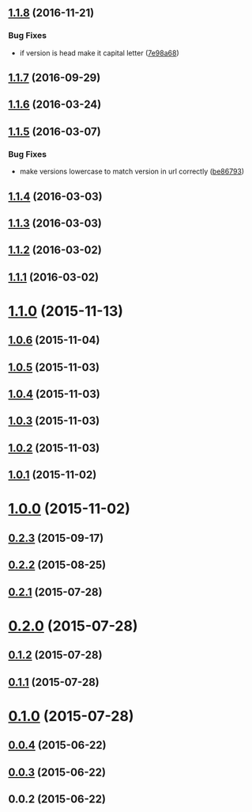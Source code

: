 <a name="1.1.8"></a>
## [1.1.8](https://github.com/cheminfo/visualizer-react/compare/v1.1.7...v1.1.8) (2016-11-21)


### Bug Fixes

* if version is head make it capital letter ([7e98a68](https://github.com/cheminfo/visualizer-react/commit/7e98a68))



<a name="1.1.7"></a>
## [1.1.7](https://github.com/cheminfo/visualizer-react/compare/v1.1.6...v1.1.7) (2016-09-29)



<a name="1.1.6"></a>
## [1.1.6](https://github.com/cheminfo/visualizer-react/compare/v1.1.5...v1.1.6) (2016-03-24)



<a name="1.1.5"></a>
## [1.1.5](https://github.com/cheminfo/visualizer-react/compare/v1.1.4...v1.1.5) (2016-03-07)


### Bug Fixes

* make versions lowercase to match version in url correctly ([be86793](https://github.com/cheminfo/visualizer-react/commit/be86793))



<a name="1.1.4"></a>
## [1.1.4](https://github.com/cheminfo/visualizer-react/compare/v1.1.3...v1.1.4) (2016-03-03)



<a name="1.1.3"></a>
## [1.1.3](https://github.com/cheminfo/visualizer-react/compare/v1.1.2...v1.1.3) (2016-03-03)



<a name="1.1.2"></a>
## [1.1.2](https://github.com/cheminfo/visualizer-react/compare/v1.1.1...v1.1.2) (2016-03-02)



<a name="1.1.1"></a>
## [1.1.1](https://github.com/cheminfo/visualizer-react/compare/v1.1.0...v1.1.1) (2016-03-02)



<a name="1.1.0"></a>
# [1.1.0](https://github.com/cheminfo/visualizer-react/compare/v1.0.6...v1.1.0) (2015-11-13)



<a name="1.0.6"></a>
## [1.0.6](https://github.com/cheminfo/visualizer-react/compare/v1.0.5...v1.0.6) (2015-11-04)



<a name="1.0.5"></a>
## [1.0.5](https://github.com/cheminfo/visualizer-react/compare/v1.0.4...v1.0.5) (2015-11-03)



<a name="1.0.4"></a>
## [1.0.4](https://github.com/cheminfo/visualizer-react/compare/v1.0.3...v1.0.4) (2015-11-03)



<a name="1.0.3"></a>
## [1.0.3](https://github.com/cheminfo/visualizer-react/compare/v1.0.2...v1.0.3) (2015-11-03)



<a name="1.0.2"></a>
## [1.0.2](https://github.com/cheminfo/visualizer-react/compare/v1.0.1...v1.0.2) (2015-11-03)



<a name="1.0.1"></a>
## [1.0.1](https://github.com/cheminfo/visualizer-react/compare/v1.0.0...v1.0.1) (2015-11-02)



<a name="1.0.0"></a>
# [1.0.0](https://github.com/cheminfo/visualizer-react/compare/v0.2.3...v1.0.0) (2015-11-02)



<a name="0.2.3"></a>
## [0.2.3](https://github.com/cheminfo/visualizer-react/compare/v0.2.2...v0.2.3) (2015-09-17)



<a name="0.2.2"></a>
## [0.2.2](https://github.com/cheminfo/visualizer-react/compare/v0.2.1...v0.2.2) (2015-08-25)



<a name="0.2.1"></a>
## [0.2.1](https://github.com/cheminfo/visualizer-react/compare/v0.2.0...v0.2.1) (2015-07-28)



<a name="0.2.0"></a>
# [0.2.0](https://github.com/cheminfo/visualizer-react/compare/v0.1.2...v0.2.0) (2015-07-28)



<a name="0.1.2"></a>
## [0.1.2](https://github.com/cheminfo/visualizer-react/compare/v0.1.1...v0.1.2) (2015-07-28)



<a name="0.1.1"></a>
## [0.1.1](https://github.com/cheminfo/visualizer-react/compare/v0.1.0...v0.1.1) (2015-07-28)



<a name="0.1.0"></a>
# [0.1.0](https://github.com/cheminfo/visualizer-react/compare/v0.0.4...v0.1.0) (2015-07-28)



<a name="0.0.4"></a>
## [0.0.4](https://github.com/cheminfo/visualizer-react/compare/v0.0.3...v0.0.4) (2015-06-22)



<a name="0.0.3"></a>
## [0.0.3](https://github.com/cheminfo/visualizer-react/compare/v0.0.2...v0.0.3) (2015-06-22)



<a name="0.0.2"></a>
## 0.0.2 (2015-06-22)



